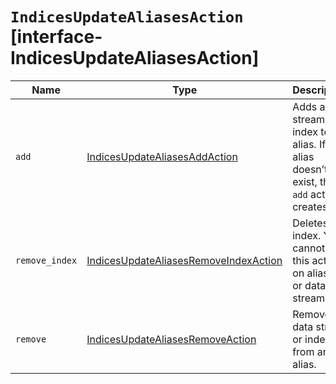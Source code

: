 # `IndicesUpdateAliasesAction` [interface-IndicesUpdateAliasesAction]

| Name | Type | Description |
| - | - | - |
| `add` | [IndicesUpdateAliasesAddAction](./IndicesUpdateAliasesAddAction.md) | Adds a data stream or index to an alias. If the alias doesn’t exist, the `add` action creates it. |
| `remove_index` | [IndicesUpdateAliasesRemoveIndexAction](./IndicesUpdateAliasesRemoveIndexAction.md) | Deletes an index. You cannot use this action on aliases or data streams. |
| `remove` | [IndicesUpdateAliasesRemoveAction](./IndicesUpdateAliasesRemoveAction.md) | Removes a data stream or index from an alias. |
